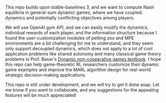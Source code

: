 This repo builds upon stable-baselines 3, and we want to compute Nash equilibria in general-sum dynamic games, where we have coupled dynamics and potentially conflicting objectives among players. 

We will use OpenAI gym API, and we can easily modify the dynamics, individual rewards of each player, and the information structure because I found the user-customization modules of petting zoo and MPE environments are a bit challenging for me to understand, and they seem only support decoupled dynamics, which does not apply to a lot of cool application problems like shared autonomy and many classical game theory problems in Prof. Basar's [Dynamic non-cooperative games textbook](https://epubs.siam.org/doi/book/10.1137/1.9781611971132). I hope this repo can help game-theoretic RL researchers customize their dynamic game examples and improve the MARL algorithm design for real-world strategic decision-making applications. 

This repo is still under development, and we will try to get it done asap. Let me know if you want to collaborate, and any suggestions for the appealing features will be much appreciated! 
